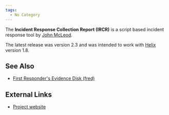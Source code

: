 ```yaml
---
tags:
  - No Category
---
```

The **Incident Response Collection Report (IRCR)** is a script based
incident response tool by [John McLeod](john_mcleod.md).

The latest release was version 2.3 and was intended to work with
[Helix](helix3.md) version 1.8.

## See Also

- [First Responder's Evidence Disk
  (fred)](first_responder's_evidence_disk.md)

## External Links

- [Project website](http://sourceforge.net/projects/ircr/)
